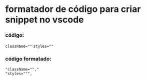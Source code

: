 # formatador de código para criar snippet no vscode
### código:
`className=""`
`styles=""`
### código formatado:
`"className="","`</br>
`"styles=""",`
